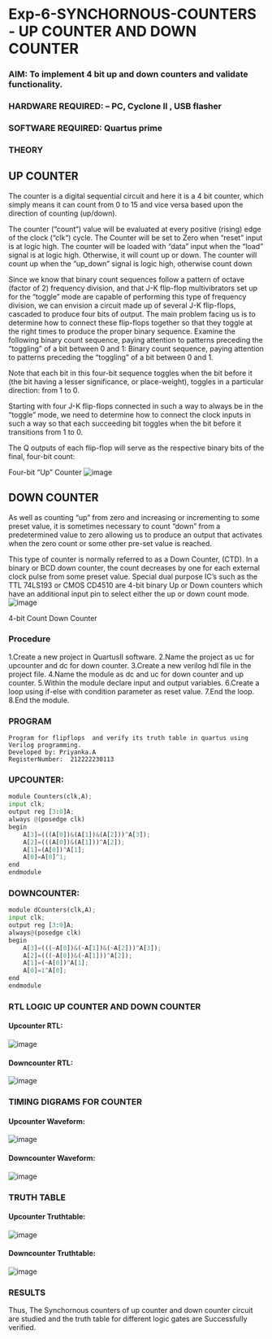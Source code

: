 # Exp-6-SYNCHORNOUS-COUNTERS - UP COUNTER AND DOWN COUNTER
### AIM: To implement 4 bit up and down counters and validate  functionality.
### HARDWARE REQUIRED:  – PC, Cyclone II , USB flasher
### SOFTWARE REQUIRED:   Quartus prime
### THEORY 

## UP COUNTER 
The counter is a digital sequential circuit and here it is a 4 bit counter, which simply means it can count from 0 to 15 and vice versa based upon the direction of counting (up/down). 

The counter (“count“) value will be evaluated at every positive (rising) edge of the clock (“clk“) cycle.
The Counter will be set to Zero when “reset” input is at logic high.
The counter will be loaded with “data” input when the “load” signal is at logic high. Otherwise, it will count up or down.
The counter will count up when the “up_down” signal is logic high, otherwise count down

Since we know that binary count sequences follow a pattern of octave (factor of 2) frequency division, and that J-K flip-flop multivibrators set up for the “toggle” mode are capable of performing this type of frequency division, we can envision a circuit made up of several J-K flip-flops, cascaded to produce four bits of output.
The main problem facing us is to determine how to connect these flip-flops together so that they toggle at the right times to produce the proper binary sequence.
Examine the following binary count sequence, paying attention to patterns preceding the “toggling” of a bit between 0 and 1:
Binary count sequence, paying attention to patterns preceding the “toggling” of a bit between 0 and 1.

Note that each bit in this four-bit sequence toggles when the bit before it (the bit having a lesser significance, or place-weight), toggles in a particular direction: from 1 to 0.



 
 

Starting with four J-K flip-flops connected in such a way to always be in the “toggle” mode, we need to determine how to connect the clock inputs in such a way so that each succeeding bit toggles when the bit before it transitions from 1 to 0.

The Q outputs of each flip-flop will serve as the respective binary bits of the final, four-bit count:

 
 

Four-bit “Up” Counter
![image](https://user-images.githubusercontent.com/36288975/169644758-b2f4339d-9532-40c5-af40-8f4f8c942e2c.png)



## DOWN COUNTER 

As well as counting “up” from zero and increasing or incrementing to some preset value, it is sometimes necessary to count “down” from a predetermined value to zero allowing us to produce an output that activates when the zero count or some other pre-set value is reached.

This type of counter is normally referred to as a Down Counter, (CTD). In a binary or BCD down counter, the count decreases by one for each external clock pulse from some preset value. Special dual purpose IC’s such as the TTL 74LS193 or CMOS CD4510 are 4-bit binary Up or Down counters which have an additional input pin to select either the up or down count mode.
![image](https://user-images.githubusercontent.com/36288975/169644844-1a14e123-7228-4ed8-81a9-eb937dff4ac8.png)


4-bit Count Down Counter
### Procedure

 1.Create a new project in QuartusII software.
 2.Name the project as uc for upcounter and dc for down counter.
 3.Create a new verilog hdl file in the project file.
 4.Name the module as dc and uc for down counter and up counter.
 5.Within the module declare input and output variables.
 6.Create a loop using if-else with condition parameter as reset value.
 7.End the loop.
 8.End the module.

### PROGRAM 
```
Program for flipflops  and verify its truth table in quartus using Verilog programming.
Developed by: Priyanka.A
RegisterNumber:  212222230113
```
### UPCOUNTER:
```py
module Counters(clk,A);
input clk;
output reg [3:0]A;
always @(posedge clk)
begin
	A[3]=(((A[0])&(A[1])&(A[2]))^A[3]);
	A[2]=(((A[0])&(A[1]))^A[2]);
	A[1]=(A[0])^A[1];
	A[0]=A[0]^1;
end
endmodule
```
### DOWNCOUNTER:
```py
module dCounters(clk,A);
input clk;
output reg [3:0]A;
always@(posedge clk)
begin
	A[3]=(((~A[0])&(~A[1])&(~A[2]))^A[3]);
	A[2]=(((~A[0])&(~A[1]))^A[2]);
	A[1]=(~A[0])^A[1];
	A[0]=1^A[0];
end
endmodule
```
### RTL LOGIC UP COUNTER AND DOWN COUNTER  
#### Upcounter RTL:
![image](https://github.com/PriyankaAnnadurai/Exp-7-Synchornous-counters-/assets/118351569/0d896bdd-5166-4f71-bae4-d23ec844498b)



#### Downcounter RTL:

![image](https://github.com/PriyankaAnnadurai/Exp-7-Synchornous-counters-/assets/118351569/c5367f31-709b-440b-8972-ed40645707a7)




### TIMING DIGRAMS FOR COUNTER  

#### Upcounter Waveform:

![image](https://github.com/PriyankaAnnadurai/Exp-7-Synchornous-counters-/assets/118351569/d8728cf9-284d-4763-88d9-5bdda9724f65)



#### Downcounter Waveform:

![image](https://github.com/PriyankaAnnadurai/Exp-7-Synchornous-counters-/assets/118351569/3ae9b4dd-fe4e-436b-ba16-6774a3527ed5)




### TRUTH TABLE 

#### Upcounter Truthtable:

![image](https://github.com/PriyankaAnnadurai/Exp-7-Synchornous-counters-/assets/118351569/f19a4665-0d2a-440f-b241-99a8dce4d771)


#### Downcounter Truthtable:


![image](https://github.com/PriyankaAnnadurai/Exp-7-Synchornous-counters-/assets/118351569/7cd16223-f285-45d6-83eb-d2220a7e2904)


### RESULTS 

Thus, The Synchornous counters of up counter and down counter circuit are studied and the truth table for different logic gates are Successfully verified.
